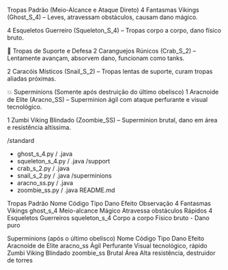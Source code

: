Tropas Padrão (Meio-Alcance e Ataque Direto)
4 Fantasmas Vikings (Ghost_S_4) – Leves, atravessam obstáculos, causam dano mágico.

4 Esqueletos Guerreiro (Squeleton_S_4) – Tropas corpo a corpo, dano físico bruto.

🐚 Tropas de Suporte e Defesa
2 Caranguejos Rúnicos (Crab_S_2) – Lentamente avançam, absorvem dano, funcionam como tanks.

2 Caracóis Místicos (Snail_S_2) – Tropas lentas de suporte, curam tropas aliadas próximas.

💥 Superminions (Somente após destruição do último obelisco)
1 Aracnoide de Elite (Aracno_SS) – Superminion ágil com ataque perfurante e visual tecnológico.

1 Zumbi Viking Blindado (Zoombie_SS) – Superminion brutal, dano em área e resistência altíssima.

/standard
  - ghost_s_4.py / .java
  - squeleton_s_4.py / .java
/support
  - crab_s_2.py / .java
  - snail_s_2.py / .java
/superminions
  - aracno_ss.py / .java
  - zoombie_ss.py / .java
README.md

Tropas Padrão
Nome	Código	Tipo	Dano	Efeito	Observação
4 Fantasmas Vikings	ghost_s_4	Meio-alcance	Mágico	Atravessa obstáculos	Rápidos
4 Esqueletos Guerreiros	squeleton_s_4	Corpo a corpo	Físico bruto	-	Dano puro

Superminions (após o último obelisco)
Nome	Código	Tipo	Dano	Efeito
Aracnoide de Elite	aracno_ss	Ágil	Perfurante	Visual tecnológico, rápido
Zumbi Viking Blindado	zoombie_ss	Brutal	Área	Alta resistência, destruidor de torres
